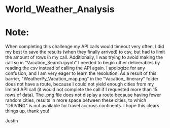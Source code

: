 # World_Weather_Analysis

# Note:

When completing this challenge my API calls would timeout very often. I did my best to save the results (when they finally arrived) to csv, but had to limit the amount of rows in my call. Additionally, I was trying to avoid making the call so in "Vacation_Search.ipynb" I needed to begin other deliverables by reading the csv instead of calling the API again. I apologize for any confusion, and I am very eager to learn the resolution. As a result of this barrier, "WeatherPy_Vacation_map.png" in the "Vacation_Itinerary" folder does not have a route, because I could not yield enough cities from my limited API call (it would not complete the call if I requested more than 15 rows of data). The .png file does not display a route because having fewer random cities, results in more space between these cities, to which "DRIVING" is not available for travel accross continents. I hope this clears things up, thank you!

Justin
